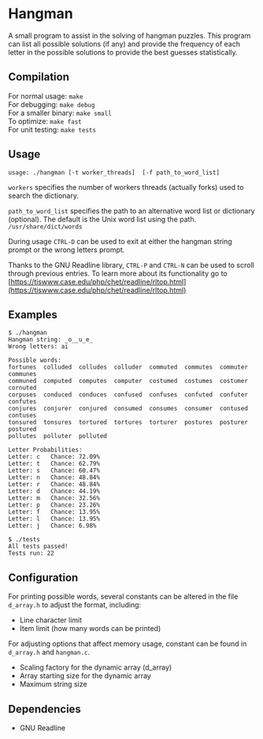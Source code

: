 # Hangman

A small program to assist in the solving of hangman puzzles.  This program
can list all possible solutions (if any) and provide the frequency of each
letter in the possible solutions to provide the best guesses statistically.

## Compilation

For normal usage: `make`  
For debugging: `make debug`  
For a smaller binary: `make small`  
To optimize: `make fast`  
For unit testing: `make tests`  


## Usage

`usage: ./hangman [-t worker_threads]  [-f path_to_word_list]`  

`workers` specifies the number of workers threads (actually forks) used to
search the dictionary.  

`path_to_word_list` specifies the path to an alternative word list or
dictionary (optional).  The default is the Unix word list using the path.
`/usr/share/dict/words`  

During usage `CTRL-D` can be used to exit at either the hangman string prompt
or the wrong letters prompt.

Thanks to the GNU Readline library, `CTRL-P` and `CTRL-N` can be used to
scroll through previous entries.  To learn more about its functionality
go to [https://tiswww.case.edu/php/chet/readline/rltop.html](https://tiswww.case.edu/php/chet/readline/rltop.html)  



## Examples

```
$ ./hangman
Hangman string: _o__u_e_
Wrong letters: ai

Possible words:
fortunes  colluded  colludes  colluder  commuted  commutes  commuter  communes  
communed  computed  computes  computer  costumed  costumes  costumer  cornuted  
corpuses  conduced  conduces  confused  confuses  confuted  confuter  confutes  
conjures  conjurer  conjured  consumed  consumes  consumer  contused  contuses  
tonsured  tonsures  tortured  tortures  torturer  postures  posturer  postured  
pollutes  polluter  polluted  

Letter Probabilities:
Letter: c	Chance: 72.09%
Letter: t	Chance: 62.79%
Letter: s	Chance: 60.47%
Letter: n	Chance: 48.84%
Letter: r	Chance: 48.84%
Letter: d	Chance: 44.19%
Letter: m	Chance: 32.56%
Letter: p	Chance: 23.26%
Letter: f	Chance: 13.95%
Letter: l	Chance: 13.95%
Letter: j	Chance: 6.98%

$ ./tests
All tests passed!
Tests run: 22
```

## Configuration

For printing possible words, several constants can be altered in the file
`d_array.h` to adjust the format, including:

* Line character limit
* Item limit (how many words can be printed)

For adjusting options that affect memory usage, constant can be found in
`d_array.h` and `hangman.c`.  

* Scaling factory for the dynamic array (d_array)
* Array starting size for the dynamic array
* Maximum string size

## Dependencies

* GNU Readline
